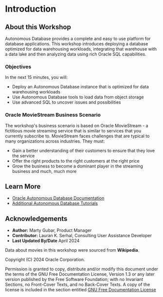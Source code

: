 # Introduction

## About this Workshop

Autonomous Database provides a complete and easy to use platform for database applications. This workshop introduces deploying a database optimized for data warehousing workloads, integrating that warehouse with a data lake and then analyzing data using rich Oracle SQL capabilities.

### Objectives
In the next 15 minutes, you will:
* Deploy an Autonomous Database instance that is optimized for data warehousing workloads
* Use Autonomous Database tools to load data from object storage
* Use advanced SQL to uncover issues and possibilities


### Oracle MovieStream Business Scenario
The workshop's business scenario is based on Oracle MovieStream - a fictitious movie streaming service that is similar to services that you currently subscribe to. MovieStream faces challenges that are typical to many organizations across industries. They must:

* Gain a better understanding of their customers to ensure that they love the service
* Offer the right products to the right customers at the right price
* Grow the business to become a dominant player in the streaming business and much, much more



## Learn More

* [Oracle Autonomous Database Documentation](https://docs.oracle.com/en/cloud/paas/autonomous-data-warehouse-cloud/index.html)
* [Additional Autonomous Database Tutorials](https://docs.oracle.com/en/cloud/paas/autonomous-database/serverless/index.html)


## Acknowledgements
* **Author:** Marty Gubar, Product Manager
* **Contributor:** Lauran K. Serhal, Consulting User Assistance Developer
* **Last Updated By/Date** April 2024

Data about movies in this workshop were sourced from **Wikipedia**.

Copyright (C) 2024 Oracle Corporation.

Permission is granted to copy, distribute and/or modify this document
under the terms of the GNU Free Documentation License, Version 1.3
or any later version published by the Free Software Foundation;
with no Invariant Sections, no Front-Cover Texts, and no Back-Cover Texts.
A copy of the license is included in the section entitled [GNU Free Documentation License](files/gnu-free-documentation-license.txt)
